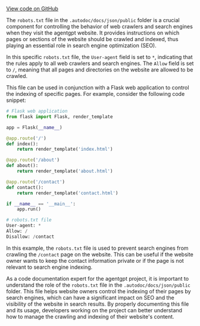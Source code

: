 [View code on GitHub](/.autodoc/docs/json/public)

The `robots.txt` file in the `.autodoc/docs/json/public` folder is a crucial component for controlling the behavior of web crawlers and search engines when they visit the agentgpt website. It provides instructions on which pages or sections of the website should be crawled and indexed, thus playing an essential role in search engine optimization (SEO).

In this specific `robots.txt` file, the `User-agent` field is set to `*`, indicating that the rules apply to all web crawlers and search engines. The `Allow` field is set to `/`, meaning that all pages and directories on the website are allowed to be crawled.

This file can be used in conjunction with a Flask web application to control the indexing of specific pages. For example, consider the following code snippet:

```python
# Flask web application
from flask import Flask, render_template

app = Flask(__name__)

@app.route('/')
def index():
    return render_template('index.html')

@app.route('/about')
def about():
    return render_template('about.html')

@app.route('/contact')
def contact():
    return render_template('contact.html')

if __name__ == '__main__':
    app.run()

# robots.txt file
User-agent: *
Allow: /
Disallow: /contact
```

In this example, the `robots.txt` file is used to prevent search engines from crawling the `/contact` page on the website. This can be useful if the website owner wants to keep the contact information private or if the page is not relevant to search engine indexing.

As a code documentation expert for the agentgpt project, it is important to understand the role of the `robots.txt` file in the `.autodoc/docs/json/public` folder. This file helps website owners control the indexing of their pages by search engines, which can have a significant impact on SEO and the visibility of the website in search results. By properly documenting this file and its usage, developers working on the project can better understand how to manage the crawling and indexing of their website's content.

